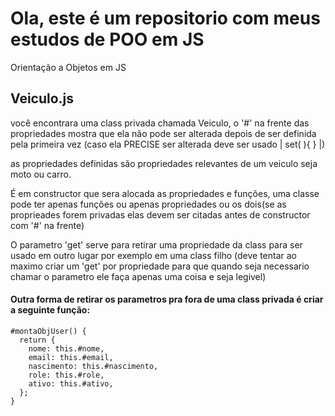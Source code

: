 <h1>Ola, este é um repositorio com meus estudos de POO em JS</h1>
Orientação a Objetos em JS

<h2>Veiculo.js</h2>
você encontrara uma class privada chamada Veiculo, o '#' na frente das propriedades mostra que ela não pode ser alterada depois de ser definida pela primeira vez (caso ela PRECISE ser alterada deve ser usado | set( ){ } |)
<p></p>
<p></p>
as propriedades definidas são propriedades relevantes de um veiculo seja moto ou carro.
<p></p>
<p></p>
É em constructor que sera alocada as propriedades e funções, uma classe pode ter apenas funções ou apenas propriedades ou os dois(se as proprieades forem privadas elas devem ser citadas antes de constructor com '#' na frente)
<p></p>
<p></p>
O parametro 'get' serve para retirar uma propriedade da class para ser usado em outro lugar por exemplo em uma class filho (deve tentar ao maximo criar um 'get' por propriedade para que quando seja necessario chamar o parametro ele faça apenas uma coisa e seja legivel)
<p></p>
<p></p>
<h4>Outra forma de retirar os parametros pra fora de uma class privada é criar a seguinte função:</h4>
<p></p>

```
#montaObjUser() {
  return {
    nome: this.#nome,
    email: this.#email,
    nascimento: this.#nascimento,
    role: this.#role,
    ativo: this.#ativo,
  };
}
```
